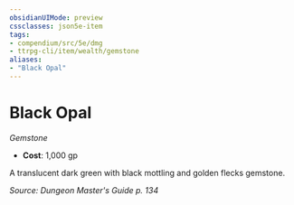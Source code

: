 ```yaml
---
obsidianUIMode: preview
cssclasses: json5e-item
tags:
- compendium/src/5e/dmg
- ttrpg-cli/item/wealth/gemstone
aliases: 
- "Black Opal"
---
```

# Black Opal
*Gemstone*  

- **Cost**: 1,000 gp

A translucent dark green with black mottling and golden flecks gemstone.

*Source: Dungeon Master's Guide p. 134*